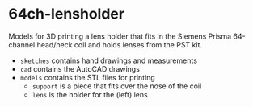 # 64ch-lensholder
Models for 3D printing a lens holder that fits in the Siemens Prisma 64-channel head/neck coil and holds lenses from the PST kit.

- `sketches` contains hand drawings and measurements
- `cad` contains the AutoCAD drawings
- `models` contains the STL files for printing
	- `support` is a piece that fits over the nose of the coil
	- `lens` is the holder for the (left) lens

